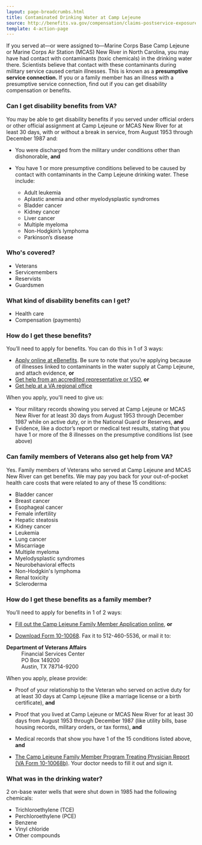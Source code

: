 ```yaml
---
layout: page-breadcrumbs.html
title: Contaminated Drinking Water at Camp Lejeune
source: http://benefits.va.gov/compensation/claims-postservice-exposures-camp_lejeune_water.asp
template: 4-action-page
---
```


If you served at—or were assigned to—Marine Corps Base Camp Lejeune or Marine Corps Air Station (MCAS) New River in North Carolina, you may have had contact with contaminants (toxic chemicals) in the drinking water there. Scientists believe that contact with these contaminants during military service caused certain illnesses. This is known as a **presumptive service connection.** If you or a family member has an illness with a presumptive service connection, find out if you can get disability compensation or benefits.

<div class="call-out" markdown="1">

### Can I get disability benefits from VA?

You may be able to get disability benefits if you served under official orders or other official assignment at Camp Lejeune or MCAS New River for at least 30 days, with or without a break in service, from August 1953 through December 1987 and:

- You were discharged from the military under conditions other than dishonorable, **and**
- You have 1 or more presumptive conditions believed to be caused by contact with contaminants in the Camp Lejeune drinking water. These include:

  - Adult leukemia
  - Aplastic anemia and other myelodysplastic syndromes
  - Bladder cancer
  - Kidney cancer
  - Liver cancer
  - Multiple myeloma
  - Non-Hodgkin’s lymphoma
  - Parkinson’s disease

### Who's covered?

- Veterans
- Servicemembers
- Reservists
- Guardsmen

</div>

### What kind of disability benefits can I get?

- Health care
- Compensation (payments)

### How do I get these benefits?

You’ll need to apply for benefits. You can do this in 1 of 3 ways:

- [Apply online at eBenefits](http://www.ebenefits.va.gov). Be sure to note that you’re applying because of illnesses linked to contaminants in the water supply at Camp Lejeune, and attach evidence,
**or**
- [Get help from an accredited representative or VSO](http://www.va.gov/ogc/apps/accreditation/index.asp),
**or**
- [Get help at a VA regional office](https://www.vets.gov/facility-locator/)

When you apply, you'll need to give us:

- Your military records showing you served at Camp Lejeune or MCAS New River for at least 30 days from August 1953 through December 1987 while on active duty, or in the National Guard or Reserves,
**and**
- Evidence, like a doctor’s report or medical test results, stating that you have 1 or more of the 8 illnesses on the presumptive conditions list (see above)


### Can family members of Veterans also get help from VA?

Yes. Family members of Veterans who served at Camp Lejeune and MCAS New River can get benefits. We may pay you back for your out-of-pocket health care costs that were related to any of these 15 conditions:

- Bladder cancer
- Breast cancer
- Esophageal cancer
- Female infertility
- Hepatic steatosis
- Kidney cancer
- Leukemia
- Lung cancer
- Miscarriage
- Multiple myeloma
- Myelodysplastic syndromes
- Neurobehavioral effects
- Non-Hodgkin's lymphoma
- Renal toxicity
- Scleroderma

### How do I get these benefits as a family member?

You’ll need to apply for benefits in 1 of 2 ways:

-	[Fill out the Camp Lejeune Family Member Application online](https://www.clfamilymembers.fsc.va.gov/App/StepApplicant), **or**

- [Download Form 10-10068](https://www.clfamilymembers.fsc.va.gov/Home/DownloadForm/10-10068). Fax it to 512-460-5536, or mail it to:

<div class="panel">
<dl>
<dt><b>Department of Veterans Affairs</b></dt>
<dd>Financial Services Center</dd>
<dd>PO Box 149200</dd>
<dd>Austin, TX 78714-9200</dd>
</dl>
</div>

When you apply, please provide:

- Proof of your relationship to the Veteran who served on active duty for at least 30 days at Camp Lejeune (like a marriage license or a birth certificate), **and**

- Proof that you lived at Camp Lejeune or MCAS New River for at least 30 days from August 1953 through December 1987 (like utility bills, base housing records, military orders, or tax forms), **and**

- Medical records that show you have 1 of the 15 conditions listed above, **and**

- [The Camp Lejeune Family Member Program Treating Physician Report (VA Form 10-10068b)](https://www.clfamilymembers.fsc.va.gov/Home/DownloadForm/10-10068b). Your doctor needs to fill it out and sign it.  

<div class="call-out" markdown="1">

### What was in the drinking water?

2 on-base water wells that were shut down in 1985 had the following chemicals:

- Trichloroethylene (TCE)
- Perchloroethylene (PCE)
- Benzene
- Vinyl chloride
- Other compounds

</div>

